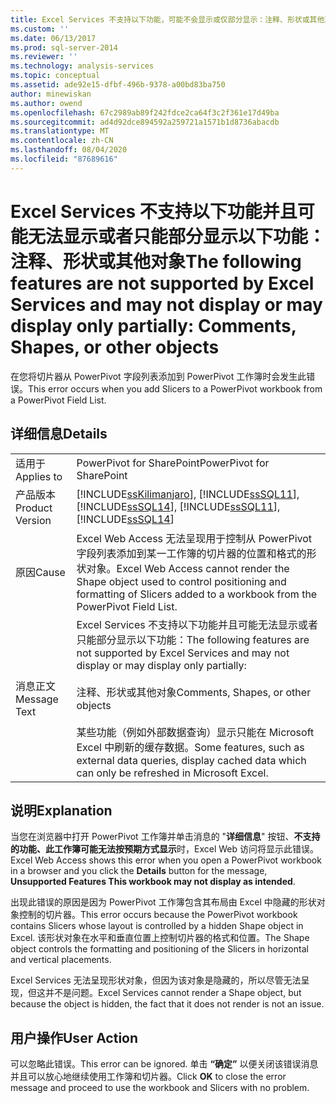 ```yaml
---
title: Excel Services 不支持以下功能，可能不会显示或仅部分显示：注释、形状或其他对象 |Microsoft Docs
ms.custom: ''
ms.date: 06/13/2017
ms.prod: sql-server-2014
ms.reviewer: ''
ms.technology: analysis-services
ms.topic: conceptual
ms.assetid: ade92e15-dfbf-496b-9378-a00bd83ba750
author: minewiskan
ms.author: owend
ms.openlocfilehash: 67c2989ab89f242fdce2ca64f3c2f361e17d49ba
ms.sourcegitcommit: ad4d92dce894592a259721a1571b1d8736abacdb
ms.translationtype: MT
ms.contentlocale: zh-CN
ms.lasthandoff: 08/04/2020
ms.locfileid: "87689616"
---
```

# <a name="the-following-features-are-not-supported-by-excel-services-and-may-not-display-or-may-display-only-partially-comments-shapes-or-other-objects"></a><span data-ttu-id="1e853-102">Excel Services 不支持以下功能并且可能无法显示或者只能部分显示以下功能：注释、形状或其他对象</span><span class="sxs-lookup"><span data-stu-id="1e853-102">The following features are not supported by Excel Services and may not display or may display only partially: Comments, Shapes, or other objects</span></span>
  <span data-ttu-id="1e853-103">在您将切片器从 PowerPivot 字段列表添加到 PowerPivot 工作簿时会发生此错误。</span><span class="sxs-lookup"><span data-stu-id="1e853-103">This error occurs when you add Slicers to a PowerPivot workbook from a PowerPivot Field List.</span></span>  
  
## <a name="details"></a><span data-ttu-id="1e853-104">详细信息</span><span class="sxs-lookup"><span data-stu-id="1e853-104">Details</span></span>  
  
|||  
|-|-|  
|<span data-ttu-id="1e853-105">适用于</span><span class="sxs-lookup"><span data-stu-id="1e853-105">Applies to</span></span>|<span data-ttu-id="1e853-106">PowerPivot for SharePoint</span><span class="sxs-lookup"><span data-stu-id="1e853-106">PowerPivot for SharePoint</span></span>|  
|<span data-ttu-id="1e853-107">产品版本</span><span class="sxs-lookup"><span data-stu-id="1e853-107">Product Version</span></span>|[!INCLUDE[ssKilimanjaro](../../includes/sskilimanjaro-md.md)]<span data-ttu-id="1e853-108">, [!INCLUDE[ssSQL11](../../includes/sssql11-md.md)], [!INCLUDE[ssSQL14](../../includes/sssql14-md.md)]</span><span class="sxs-lookup"><span data-stu-id="1e853-108">, [!INCLUDE[ssSQL11](../../includes/sssql11-md.md)], [!INCLUDE[ssSQL14](../../includes/sssql14-md.md)]</span></span>|  
|<span data-ttu-id="1e853-109">原因</span><span class="sxs-lookup"><span data-stu-id="1e853-109">Cause</span></span>|<span data-ttu-id="1e853-110">Excel Web Access 无法呈现用于控制从 PowerPivot 字段列表添加到某一工作簿的切片器的位置和格式的形状对象。</span><span class="sxs-lookup"><span data-stu-id="1e853-110">Excel Web Access cannot render the Shape object used to control positioning and formatting of Slicers added to a workbook from the PowerPivot Field List.</span></span>|  
|<span data-ttu-id="1e853-111">消息正文</span><span class="sxs-lookup"><span data-stu-id="1e853-111">Message Text</span></span>|<span data-ttu-id="1e853-112">Excel Services 不支持以下功能并且可能无法显示或者只能部分显示以下功能：</span><span class="sxs-lookup"><span data-stu-id="1e853-112">The following features are not supported by Excel Services and may not display or may display only partially:</span></span><br /><br /> <span data-ttu-id="1e853-113">注释、形状或其他对象</span><span class="sxs-lookup"><span data-stu-id="1e853-113">Comments, Shapes, or other objects</span></span><br /><br /> <span data-ttu-id="1e853-114">某些功能（例如外部数据查询）显示只能在 Microsoft Excel 中刷新的缓存数据。</span><span class="sxs-lookup"><span data-stu-id="1e853-114">Some features, such as external data queries, display cached data which can only be refreshed in Microsoft Excel.</span></span>|  
  
## <a name="explanation"></a><span data-ttu-id="1e853-115">说明</span><span class="sxs-lookup"><span data-stu-id="1e853-115">Explanation</span></span>  
 <span data-ttu-id="1e853-116">当您在浏览器中打开 PowerPivot 工作簿并单击消息的 "**详细信息**" 按钮、**不支持的功能、此工作簿可能无法按预期方式显示**时，Excel Web 访问将显示此错误。</span><span class="sxs-lookup"><span data-stu-id="1e853-116">Excel Web Access shows this error when you open a PowerPivot workbook in a browser and you click the **Details** button for the message, **Unsupported Features This workbook may not display as intended**.</span></span>  
  
 <span data-ttu-id="1e853-117">出现此错误的原因是因为 PowerPivot 工作簿包含其布局由 Excel 中隐藏的形状对象控制的切片器。</span><span class="sxs-lookup"><span data-stu-id="1e853-117">This error occurs because the PowerPivot workbook contains Slicers whose layout is controlled by a hidden Shape object in Excel.</span></span> <span data-ttu-id="1e853-118">该形状对象在水平和垂直位置上控制切片器的格式和位置。</span><span class="sxs-lookup"><span data-stu-id="1e853-118">The Shape object controls the formatting and positioning of the Slicers in horizontal and vertical placements.</span></span>  
  
 <span data-ttu-id="1e853-119">Excel Services 无法呈现形状对象，但因为该对象是隐藏的，所以尽管无法呈现，但这并不是问题。</span><span class="sxs-lookup"><span data-stu-id="1e853-119">Excel Services cannot render a Shape object, but because the object is hidden, the fact that it does not render is not an issue.</span></span>  
  
## <a name="user-action"></a><span data-ttu-id="1e853-120">用户操作</span><span class="sxs-lookup"><span data-stu-id="1e853-120">User Action</span></span>  
 <span data-ttu-id="1e853-121">可以忽略此错误。</span><span class="sxs-lookup"><span data-stu-id="1e853-121">This error can be ignored.</span></span> <span data-ttu-id="1e853-122">单击 **“确定”** 以便关闭该错误消息并且可以放心地继续使用工作簿和切片器。</span><span class="sxs-lookup"><span data-stu-id="1e853-122">Click **OK** to close the error message and proceed to use the workbook and Slicers with no problem.</span></span>  
  
  
